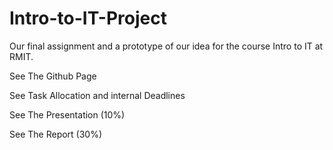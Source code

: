 # Intro-to-IT-Project
Our final assignment and a prototype of our idea for the course Intro to IT at RMIT.

See The Github Page

See Task Allocation and internal Deadlines

See The Presentation (10%) 

See The Report (30%) 
